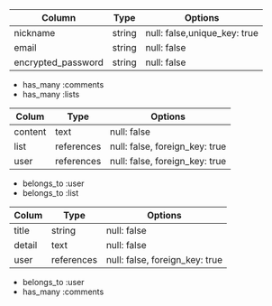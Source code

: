 <!-- テーブル設計 -->


<!-- USERSテーブル -->

| Column             | Type   | Options                      |
| ------------------ | ------ | ---------------------------- |
| nickname           | string | null: false,unique_key: true |
| email              | string | null: false                  |
| encrypted_password | string | null: false                  |
  
<!-- Association -->

- has_many :comments
- has_many :lists


<!-- commentsテーブル -->

| Colum   | Type       | Options                        |
| ------- | ---------- | ------------------------------ |
| content | text       | null: false                    |
| list    | references | null: false, foreign_key: true |
| user    | references | null: false, foreign_key: true |

<!-- Association -->

- belongs_to :user
- belongs_to :list


<!-- listsテーブル -->

| Colum  | Type       | Options                        |
| ------ | ---------- | ------------------------------ |
| title  | string     | null: false                    |
| detail | text       | null: false                    |
| user   | references | null: false, foreign_key: true |

<!-- Association -->

- belongs_to :user
- has_many :comments
